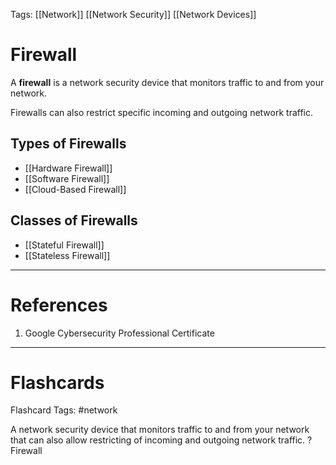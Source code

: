 Tags: [[Network]] [[Network Security]] [[Network Devices]]
# Firewall

A **firewall** is a network security device that monitors traffic to and from your network.

Firewalls can also restrict specific incoming and outgoing network traffic.

## Types of Firewalls

- [[Hardware Firewall]]
- [[Software Firewall]]
- [[Cloud-Based Firewall]]

## Classes of Firewalls
- [[Stateful Firewall]]
- [[Stateless Firewall]]

---
# References

1. Google Cybersecurity Professional Certificate

---
# Flashcards

Flashcard Tags: #network 

A network security device that monitors traffic to and from your network that can also allow restricting of incoming and outgoing network traffic.
?
Firewall
<!--SR:!2024-05-16,12,270-->